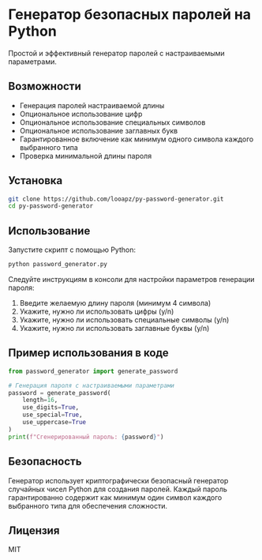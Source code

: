 # Генератор безопасных паролей на Python

Простой и эффективный генератор паролей с настраиваемыми параметрами.

## Возможности

- Генерация паролей настраиваемой длины
- Опциональное использование цифр
- Опциональное использование специальных символов
- Опциональное использование заглавных букв
- Гарантированное включение как минимум одного символа каждого выбранного типа
- Проверка минимальной длины пароля

## Установка

```bash
git clone https://github.com/looapz/py-password-generator.git
cd py-password-generator
```

## Использование

Запустите скрипт с помощью Python:

```bash
python password_generator.py
```

Следуйте инструкциям в консоли для настройки параметров генерации пароля:
1. Введите желаемую длину пароля (минимум 4 символа)
2. Укажите, нужно ли использовать цифры (y/n)
3. Укажите, нужно ли использовать специальные символы (y/n)
4. Укажите, нужно ли использовать заглавные буквы (y/n)

## Пример использования в коде

```python
from password_generator import generate_password

# Генерация пароля с настраиваемыми параметрами
password = generate_password(
    length=16,
    use_digits=True,
    use_special=True,
    use_uppercase=True
)
print(f"Сгенерированный пароль: {password}")
```

## Безопасность

Генератор использует криптографически безопасный генератор случайных чисел Python для создания паролей. Каждый пароль гарантированно содержит как минимум один символ каждого выбранного типа для обеспечения сложности.

## Лицензия

MIT